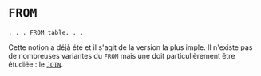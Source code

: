 # **`FROM`**

```JS
. . . FROM table. . .
```

Cette notion a déjà été et il s'agit de la version la plus imple. Il n'existe pas de nombreuses variantes du `FROM` mais une doit particulièrement être étudiée : le [`JOIN`]().
